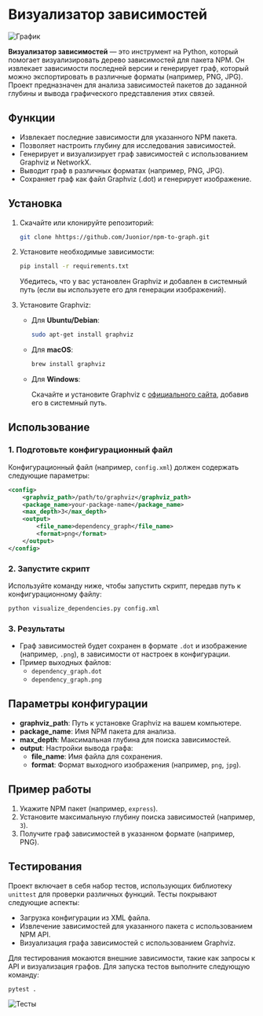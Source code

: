# Визуализатор зависимостей

![График](https://i.imgur.com/kvVLaf9.png)

**Визуализатор зависимостей** — это инструмент на Python, который помогает визуализировать дерево зависимостей для пакета NPM. Он извлекает зависимости последней версии и генерирует граф, который можно экспортировать в различные форматы (например, PNG, JPG). Проект предназначен для анализа зависимостей пакетов до заданной глубины и вывода графического представления этих связей.

## Функции

- Извлекает последние зависимости для указанного NPM пакета.
- Позволяет настроить глубину для исследования зависимостей.
- Генерирует и визуализирует граф зависимостей с использованием Graphviz и NetworkX.
- Выводит граф в различных форматах (например, PNG, JPG).
- Сохраняет граф как файл Graphviz (.dot) и генерирует изображение.

## Установка

1. Скачайте или клонируйте репозиторий:

   ```bash
   git clone hhttps://github.com/Juonior/npm-to-graph.git
   ```

2. Установите необходимые зависимости:

   ```bash
   pip install -r requirements.txt
   ```

   Убедитесь, что у вас установлен Graphviz и добавлен в системный путь (если вы используете его для генерации изображений).

3. Установите Graphviz:

   - Для **Ubuntu/Debian**:

     ```bash
     sudo apt-get install graphviz
     ```

   - Для **macOS**:

     ```bash
     brew install graphviz
     ```

   - Для **Windows**:

     Скачайте и установите Graphviz с [официального сайта](https://graphviz.gitlab.io/download/), добавив его в системный путь.

## Использование

### 1. Подготовьте конфигурационный файл

Конфигурационный файл (например, `config.xml`) должен содержать следующие параметры:

```xml
<config>
    <graphviz_path>/path/to/graphviz</graphviz_path>
    <package_name>your-package-name</package_name>
    <max_depth>3</max_depth>
    <output>
        <file_name>dependency_graph</file_name>
        <format>png</format>
    </output>
</config>
```

### 2. Запустите скрипт

Используйте команду ниже, чтобы запустить скрипт, передав путь к конфигурационному файлу:

```bash
python visualize_dependencies.py config.xml
```

### 3. Результаты

- Граф зависимостей будет сохранен в формате `.dot` и изображение (например, `.png`), в зависимости от настроек в конфигурации.
- Пример выходных файлов:
  - `dependency_graph.dot`
  - `dependency_graph.png`

## Параметры конфигурации

- **graphviz_path**: Путь к установке Graphviz на вашем компьютере.
- **package_name**: Имя NPM пакета для анализа.
- **max_depth**: Максимальная глубина для поиска зависимостей.
- **output**: Настройки вывода графа:
  - **file_name**: Имя файла для сохранения.
  - **format**: Формат выходного изображения (например, `png`, `jpg`).

## Пример работы

1. Укажите NPM пакет (например, `express`).
2. Установите максимальную глубину поиска зависимостей (например, `3`).
3. Получите граф зависимостей в указанном формате (например, PNG).

## Тестирования

Проект включает в себя набор тестов, использующих библиотеку `unittest` для проверки различных функций. Тесты покрывают следующие аспекты:

- Загрузка конфигурации из XML файла.
- Извлечение зависимостей для указанного пакета с использованием NPM API.
- Визуализация графа зависимостей с использованием Graphviz.

Для тестирования мокаются внешние зависимости, такие как запросы к API и визуализация графов. Для запуска тестов выполните следующую команду:

```bash
pytest .
```

![Тесты](https://i.imgur.com/CpA2Q9S.png)